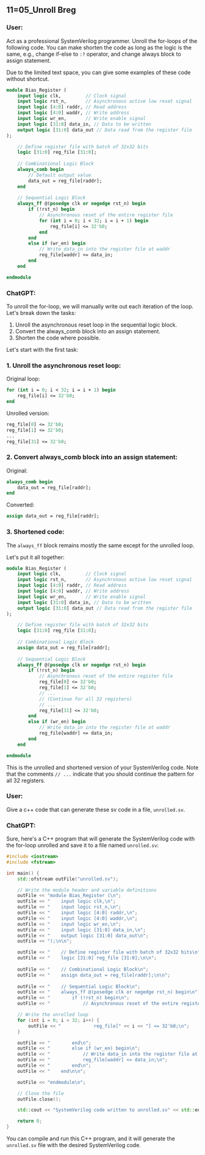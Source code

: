## 11=05_Unroll Breg
### User:
Act as a professional SystemVerilog programmer.
Unroll the for-loops of the following code. You can make shorten the code as long as the logic is the same, e.g., change if-else to `:?` operator, and change always block to assign statement.

Due to the limited text space, you can give some examples of these code without shortcut.

```systemverilog
module Bias_Register (
    input logic clk,         // Clock signal
    input logic rst_n,       // Asynchronous active low reset signal
    input logic [4:0] raddr, // Read address
    input logic [4:0] waddr, // Write address
    input logic wr_en,       // Write enable signal
    input logic [31:0] data_in, // Data to be written
    output logic [31:0] data_out // Data read from the register file
);

    // Define register file with batch of 32x32 bits
    logic [31:0] reg_file [31:0];
    
    // Combinational Logic Block
    always_comb begin
        // Default output value
        data_out = reg_file[raddr];
    end
    
    // Sequential Logic Block
    always_ff @(posedge clk or negedge rst_n) begin
        if (!rst_n) begin
            // Asynchronous reset of the entire register file
            for (int i = 0; i < 32; i = i + 1) begin
                reg_file[i] <= 32'b0;
            end
        end
        else if (wr_en) begin
            // Write data_in into the register file at waddr
            reg_file[waddr] <= data_in;
        end
    end

endmodule
```

### ChatGPT:
To unroll the for-loop, we will manually write out each iteration of the loop. Let's break down the tasks:

1. Unroll the asynchronous reset loop in the sequential logic block.
2. Convert the always_comb block into an assign statement.
3. Shorten the code where possible.

Let's start with the first task:

### 1. Unroll the asynchronous reset loop:

Original loop:
```systemverilog
for (int i = 0; i < 32; i = i + 1) begin
    reg_file[i] <= 32'b0;
end
```

Unrolled version:
```systemverilog
reg_file[0] <= 32'b0;
reg_file[1] <= 32'b0;
...
reg_file[31] <= 32'b0;
```

### 2. Convert always_comb block into an assign statement:

Original:
```systemverilog
always_comb begin
    data_out = reg_file[raddr];
end
```

Converted:
```systemverilog
assign data_out = reg_file[raddr];
```

### 3. Shortened code:

The `always_ff` block remains mostly the same except for the unrolled loop.

Let's put it all together:

```systemverilog
module Bias_Register (
    input logic clk,         // Clock signal
    input logic rst_n,       // Asynchronous active low reset signal
    input logic [4:0] raddr, // Read address
    input logic [4:0] waddr, // Write address
    input logic wr_en,       // Write enable signal
    input logic [31:0] data_in, // Data to be written
    output logic [31:0] data_out // Data read from the register file
);

    // Define register file with batch of 32x32 bits
    logic [31:0] reg_file [31:0];
    
    // Combinational Logic Block
    assign data_out = reg_file[raddr];
    
    // Sequential Logic Block
    always_ff @(posedge clk or negedge rst_n) begin
        if (!rst_n) begin
            // Asynchronous reset of the entire register file
            reg_file[0] <= 32'b0;
            reg_file[1] <= 32'b0;
            // ...
            // (Continue for all 32 registers)
            // ...
            reg_file[31] <= 32'b0;
        end
        else if (wr_en) begin
            // Write data_in into the register file at waddr
            reg_file[waddr] <= data_in;
        end
    end

endmodule
```

This is the unrolled and shortened version of your SystemVerilog code. Note that the comments `// ...` indicate that you should continue the pattern for all 32 registers.

### User:
Give a c++ code that can generate these sv code in a file, `unrolled.sv`.

### ChatGPT:
Sure, here's a C++ program that will generate the SystemVerilog code with the for-loop unrolled and save it to a file named `unrolled.sv`:

```cpp
#include <iostream>
#include <fstream>

int main() {
    std::ofstream outFile("unrolled.sv");

    // Write the module header and variable definitions
    outFile << "module Bias_Register (\n";
    outFile << "    input logic clk,\n";
    outFile << "    input logic rst_n,\n";
    outFile << "    input logic [4:0] raddr,\n";
    outFile << "    input logic [4:0] waddr,\n";
    outFile << "    input logic wr_en,\n";
    outFile << "    input logic [31:0] data_in,\n";
    outFile << "    output logic [31:0] data_out\n";
    outFile << ");\n\n";

    outFile << "    // Define register file with batch of 32x32 bits\n";
    outFile << "    logic [31:0] reg_file [31:0];\n\n";
    
    outFile << "    // Combinational Logic Block\n";
    outFile << "    assign data_out = reg_file[raddr];\n\n";
    
    outFile << "    // Sequential Logic Block\n";
    outFile << "    always_ff @(posedge clk or negedge rst_n) begin\n";
    outFile << "        if (!rst_n) begin\n";
    outFile << "            // Asynchronous reset of the entire register file\n";

    // Write the unrolled loop
    for (int i = 0; i < 32; i++) {
        outFile << "            reg_file[" << i << "] <= 32'b0;\n";
    }

    outFile << "        end\n";
    outFile << "        else if (wr_en) begin\n";
    outFile << "            // Write data_in into the register file at waddr\n";
    outFile << "            reg_file[waddr] <= data_in;\n";
    outFile << "        end\n";
    outFile << "    end\n\n";

    outFile << "endmodule\n";

    // Close the file
    outFile.close();

    std::cout << "SystemVerilog code written to unrolled.sv" << std::endl;

    return 0;
}
```

You can compile and run this C++ program, and it will generate the `unrolled.sv` file with the desired SystemVerilog code.
